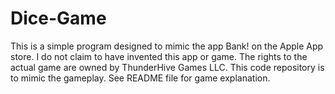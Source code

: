 # Dice-Game
This is a simple program designed to mimic the app Bank! on the Apple App store. I do not claim to have invented this app or game. The rights to the actual game are owned by ThunderHive Games LLC. This code repository is to mimic the gameplay.  See README file for game explanation.
